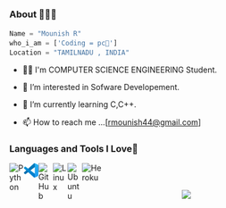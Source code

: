 
### About 🙋🏻‍♂️
```python
Name = "Mounish R"
who_i_am = ['Coding = pc💙']
Location = "TAMILNADU , INDIA"
```






- 👨‍💻 I'm COMPUTER SCIENCE ENGINEERING Student.
- 👀 I’m interested in Sofware Developement.
- 🌱 I’m currently learning  C,C++.

- 📫 How to reach me ...[rmounish44@gmail.com]



<!---
itsyogieu/itsyogieu is a ✨ special ✨ repository because its `README.md` (this file) appears on your GitHub profile.
You can click the Preview link to take a look at your changes.
--->

### Languages and Tools I Love💙
[<img align="left" alt="Python" width="26px" src="https://upload.wikimedia.org/wikipedia/commons/thumb/c/c3/Python-logo-notext.svg/600px-Python-logo-notext.svg.png" />](https://python.org/)
[<img align="left" alt="Visual Studio Code" width="26px" src="https://raw.githubusercontent.com/github/explore/80688e429a7d4ef2fca1e82350fe8e3517d3494d/topics/visual-studio-code/visual-studio-code.png" />](https://code.visualstudio.com/)
[<img align="left" alt="GitHub" width="26px" src="https://e7.pngegg.com/pngimages/713/558/png-clipart-computer-icons-pro-git-github-logo-text-logo-thumbnail.png" />](https://git-scm.com/)
[<img align="left" alt="Linux" width="26px" src="https://e7.pngegg.com/pngimages/465/779/png-clipart-blue-and-white-c-logo-the-c-programming-language-computer-programming-computer-icons-programmer-blue-angle.png" />](https://www.learn-c.org/)
[<img align="left" alt="Ubuntu" width="26px" src="https://assets.ubuntu.com/v1/29985a98-ubuntu-logo32.png" />](https://www.ubuntu.com)
[<img align="left" alt="Heroku" width="36px" src="https://w7.pngwing.com/pngs/1014/365/png-transparent-angular-js-full-logo-tech-companies-thumbnail.png" />](https://angular.dev/)






    







<br />
<br />
<p align="center">
    <img src="https://img.shields.io/badge/THANKS%20FOR-VISITING%20💙-red?style=for-the-badge&logo=github"/>
</p>

